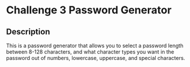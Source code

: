 # Challenge 3 Password Generator

## Description

This is a password generator that allows you to select a password length between 8-128 characters, and what character types you want in the password out of numbers, lowercase, uppercase, and special characters.
